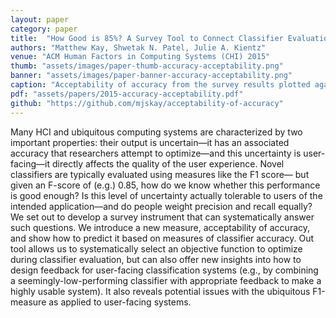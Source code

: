 ```yaml
---
layout: paper
category: paper
title:  "How Good is 85%? A Survey Tool to Connect Classifier Evaluation to Acceptability of Accuracy"
authors: "Matthew Kay, Shwetak N. Patel, Julie A. Kientz"
venue: "ACM Human Factors in Computing Systems (CHI) 2015"
thumb: "assets/images/paper-thumb-accuracy-acceptability.png"
banner: "assets/images/paper-banner-accuracy-acceptability.png"
caption: "Acceptability of accuracy from the survey results plotted against each application’s weighted geometric mean of precision and recall from our model. Optimizing this mean has the effect of also optimizing an application’s acceptability of accuracy. "
pdf: "assets/papers/2015-accuracy-acceptability.pdf"
github: "https://github.com/mjskay/acceptability-of-accuracy"
---
```


<!-- abstract -->
Many HCI and ubiquitous computing systems are characterized by two important properties: their output is uncertain—it has an associated accuracy that researchers attempt to optimize—and this uncertainty is user-facing—it directly affects the quality of the user experience. Novel classifiers are typically evaluated using measures like the F1 score— but given an F-score of (e.g.) 0.85, how do we know whether this performance is good enough? Is this level of uncertainty actually tolerable to users of the intended application—and do people weight precision and recall equally? We set out to develop a survey instrument that can systematically answer such questions. We introduce a new measure, acceptability of accuracy, and show how to predict it based on measures of classifier accuracy. Out tool allows us to systematically select an objective function to optimize during classifier evaluation, but can also offer new insights into how to design feedback for user-facing classification systems (e.g., by combining a seemingly-low-performing classifier with appropriate feedback to make a highly usable system). It also reveals potential issues with the ubiquitous F1-measure as applied to user-facing systems.

